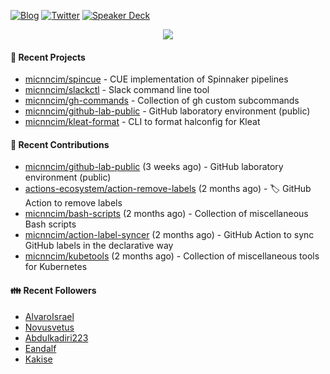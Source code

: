 [![Blog](https://img.shields.io/badge/Blog-0?style=flat-square&logo=gatsby&color=181717&logoColor=white)](https://micnncim.com)
[![Twitter](https://img.shields.io/badge/Twitter-0?style=flat-square&logo=twitter&color=1DA1F2&logoColor=white)](https://twitter.com/micnncim)
[![Speaker Deck](https://img.shields.io/badge/Speaker_Deck-0?style=flat-square&logo=speaker-deck&color=009287&logoColor=white)](https://speakerdeck.com/micnncim)

<p align="center">
<img src="https://github-readme-stats.vercel.app/api?username=micnncim&show_icons=true&count_private=true" />
</p>

#### 🍎 Recent Projects

- [micnncim/spincue](https://github.com/micnncim/spincue) - CUE implementation of Spinnaker pipelines
- [micnncim/slackctl](https://github.com/micnncim/slackctl) - Slack command line tool
- [micnncim/gh-commands](https://github.com/micnncim/gh-commands) - Collection of gh custom subcommands
- [micnncim/github-lab-public](https://github.com/micnncim/github-lab-public) - GitHub laboratory environment (public)
- [micnncim/kleat-format](https://github.com/micnncim/kleat-format) - CLI to format halconfig for Kleat

#### 🌱 Recent Contributions

- [micnncim/github-lab-public](https://github.com/micnncim/github-lab-public) (3 weeks ago) - GitHub laboratory environment (public)
- [actions-ecosystem/action-remove-labels](https://github.com/actions-ecosystem/action-remove-labels) (2 months ago) - 🏷️ GitHub Action to remove labels
- [micnncim/bash-scripts](https://github.com/micnncim/bash-scripts) (2 months ago) - Collection of miscellaneous Bash scripts
- [micnncim/action-label-syncer](https://github.com/micnncim/action-label-syncer) (2 months ago) - GitHub Action to sync GitHub labels in the declarative way
- [micnncim/kubetools](https://github.com/micnncim/kubetools) (2 months ago) - Collection of miscellaneous tools for Kubernetes

#### 👪  Recent Followers

- [AlvaroIsrael](https://github.com/AlvaroIsrael)
- [Novusvetus](https://github.com/Novusvetus)
- [Abdulkadiri223](https://github.com/Abdulkadiri223)
- [Eandalf](https://github.com/Eandalf)
- [Kakise](https://github.com/Kakise)
